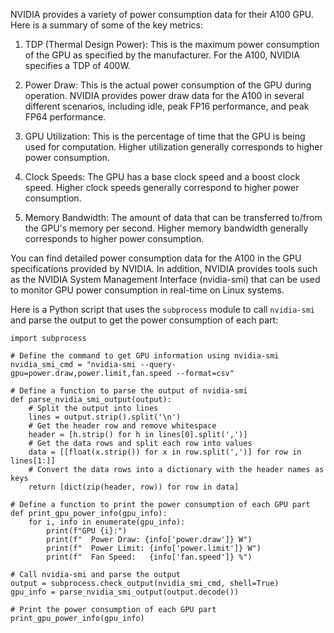 NVIDIA provides a variety of power consumption data for their A100 GPU. Here is a summary of some of the key metrics:



1. TDP (Thermal Design Power): This is the maximum power consumption of the GPU as specified by the manufacturer. For the A100, NVIDIA specifies a TDP of 400W.

2. Power Draw: This is the actual power consumption of the GPU during operation. NVIDIA provides power draw data for the A100 in several different scenarios, including idle, peak FP16 performance, and peak FP64 performance.

3. GPU Utilization: This is the percentage of time that the GPU is being used for computation. Higher utilization generally corresponds to higher power consumption.

4. Clock Speeds: The GPU has a base clock speed and a boost clock speed. Higher clock speeds generally correspond to higher power consumption.

5. Memory Bandwidth: The amount of data that can be transferred to/from the GPU's memory per second. Higher memory bandwidth generally corresponds to higher power consumption.


You can find detailed power consumption data for the A100 in the GPU specifications provided by NVIDIA. In addition, NVIDIA provides tools such as the NVIDIA System Management Interface (nvidia-smi) that can be used to monitor GPU power consumption in real-time on Linux systems.


Here is a Python script that uses the `subprocess` module to call `nvidia-smi` and parse the output to get the power consumption of each part:
```
import subprocess

# Define the command to get GPU information using nvidia-smi
nvidia_smi_cmd = "nvidia-smi --query-gpu=power.draw,power.limit,fan.speed --format=csv"

# Define a function to parse the output of nvidia-smi
def parse_nvidia_smi_output(output):
    # Split the output into lines
    lines = output.strip().split('\n')
    # Get the header row and remove whitespace
    header = [h.strip() for h in lines[0].split(',')]
    # Get the data rows and split each row into values
    data = [[float(x.strip()) for x in row.split(',')] for row in lines[1:]]
    # Convert the data rows into a dictionary with the header names as keys
    return [dict(zip(header, row)) for row in data]

# Define a function to print the power consumption of each GPU part
def print_gpu_power_info(gpu_info):
    for i, info in enumerate(gpu_info):
        print(f"GPU {i}:")
        print(f"  Power Draw: {info['power.draw']} W")
        print(f"  Power Limit: {info['power.limit']} W")
        print(f"  Fan Speed:   {info['fan.speed']} %")

# Call nvidia-smi and parse the output
output = subprocess.check_output(nvidia_smi_cmd, shell=True)
gpu_info = parse_nvidia_smi_output(output.decode())

# Print the power consumption of each GPU part
print_gpu_power_info(gpu_info)
```

